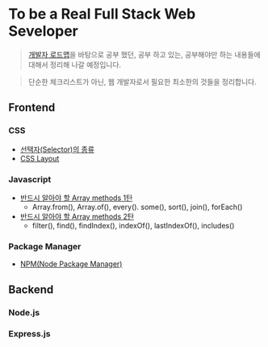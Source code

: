 # To be a Real Full Stack Web Seveloper

> [개발자 로드맵](https://github.com/kamranahmedse/developer-roadmap)을 바탕으로 공부 했던, 공부 하고 있는, 공부해야만 하는 내용들에 대해서 정리해 나갈 예정입니다.

> 단순한 체크리스트가 아닌, 웹 개발자로서 필요한 최소한의 것들을 정리합니다.

## Frontend

### CSS

-   [선택자(Selector)의 종류](CSS/selector.md)
-   [CSS Layout](CSS/layout/layoutIntro.md)

### Javascript

-   [반드시 알아야 할 Array methods 1탄](JavaScript/arrayMethod1.md)
    -   Array.from(), Array.of(), every(). some(), sort(), join(), forEach()
-   [반드시 알아야 할 Array methods 2탄](JavaScript/arrayMethod2.md)
    -   filter(), find(), findIndex(), indexOf(), lastIndexOf(), includes()

### Package Manager

-   [NPM(Node Package Manager)](PackageManager/NPM.md)

## Backend

### Node.js

### Express.js
